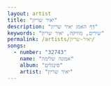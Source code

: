 ```yaml
---
layout: artist
title: "יאיר שריון"
description: "דף האמן יאיר שריון"
keywords: "שירים, מוזיקה, יאיר שריון"
permalink: /artists/יאיר-שריון/
songs:
  - number: "32743"
    name: "אמונה שלימה"
    album: "סינגלים"
    artist: "יאיר שריון"
---
```

